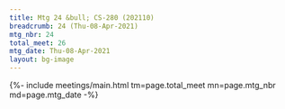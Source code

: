 ```yaml
---
title: Mtg 24 &bull; CS-280 (202110)
breadcrumb: 24 (Thu-08-Apr-2021)
mtg_nbr: 24
total_meet: 26
mtg_date: Thu-08-Apr-2021
layout: bg-image
---
```


{%- include meetings/main.html
    tm=page.total_meet
    mn=page.mtg_nbr
    md=page.mtg_date
-%}
